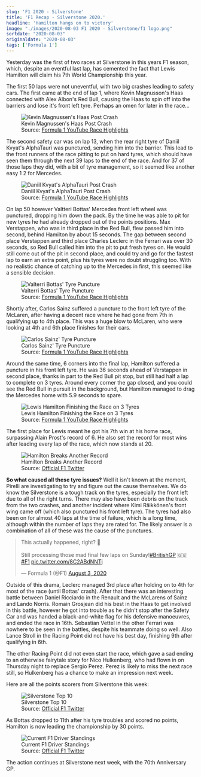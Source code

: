 ```yaml
---
slug: 'F1 2020 - Silverstone'
title: 'F1 Recap - Silverstone 2020.'
headline: 'Hamilton hangs on to victory'
image: "./images/2020-08-03 F1 2020 - Silverstone/f1 logo.png"
sortdate: "2020-08-03"
originaldate: "2020-08-03"
tags: ['Formula 1']
---
```


Yesterday was the first of two races at Silverstone in this years F1 season, which, despite an eventful last lap, has cemented the fact that Lewis Hamilton will claim his 7th World Championship this year.

The first 50 laps were not uneventful, with two big crashes leading to safety cars. The first came at the end of lap 1, where Kevin Magnusson's Haas connected with Alex Albon's Red Bull, causing the Haas to spin off into the barriers and lose it's front left tyre. Perhaps an omen for later in the race... 

<div id="imageDiv">
    <figure>
        <img src="./images/2020-08-03 F1 2020 - Silverstone/magnussen crash.png" alt="Kevin Magnussen's Haas Post Crash">
        <figcaption>Kevin Magnussen's Haas Post Crash</figcaption>
        <figcaption>Source: <a href="https://www.youtube.com/watch?v=HmEsqWosuS8" target="_blank">Formula 1 YouTube Race Highlights</a></figcaption>
    </figure>
</div>


The second safety car was on lap 13, when the rear right tyre of Daniil Kvyat's AlphaTauri was punctured, sending him into the barrier. This lead to the front runners of the race pitting to put on hard tyres, which should have seen them through the next 39 laps to the end of the race. And for 37 of those laps they did, with a bit of tyre management, so it seemed like another easy 1 2 for Mercedes. 


<div id="imageDiv">
    <figure>
        <img src="./images/2020-08-03 F1 2020 - Silverstone/kvyat crash.png" alt="Daniil Kvyat's AlphaTauri Post Crash">
        <figcaption>Daniil Kvyat's AlphaTauri Post Crash</figcaption>
        <figcaption>Source: <a href="https://www.youtube.com/watch?v=HmEsqWosuS8" target="_blank">Formula 1 YouTube Race Highlights</a></figcaption>
    </figure>
</div>

On lap 50 however Valtteri Bottas' Mercedes front left wheel was punctured, dropping him down the pack. By the time he was able to pit for new tyres he had already dropped out of the points positions. Max Verstappen, who was in third place in the Red Bull, flew passed him into second, behind Hamilton by about 15 seconds. The gap between second place Verstappen and third place Charles Leclerc in the Ferrari was over 30 seconds, so Red Bull called him into the pit to put fresh tyres on. He would still come out of the pit in second place, and could try and go for the fastest lap to earn an extra point, plus his tyres were no doubt struggling too. With no realistic chance of catching up to the Mercedes in first, this seemed like a sensible decision.

<div id="imageDiv">
    <figure>
        <img src="./images/2020-08-03 F1 2020 - Silverstone/bottas tyre.png" alt="Valterri Bottas' Tyre Puncture">
        <figcaption>Valterri Bottas' Tyre Puncture</figcaption>
        <figcaption>Source: <a href="https://www.youtube.com/watch?v=HmEsqWosuS8" target="_blank">Formula 1 YouTube Race Highlights</a></figcaption>
    </figure>
</div>

Shortly after, Carlos Sainz suffered a puncture to the front left tyre of the McLaren, after having a decent race where he had gone from 7th in qualifying up to 4th place. This was a huge blow to McLaren, who were looking at 4th and 6th place finishes for their cars.

<div id="imageDiv">
    <figure>
        <img src="./images/2020-08-03 F1 2020 - Silverstone/sainz tyre.png" alt="Carlos Sainz' Tyre Puncture">
        <figcaption>Carlos Sainz' Tyre Puncture</figcaption>
        <figcaption>Source: <a href="https://www.youtube.com/watch?v=HmEsqWosuS8" target="_blank">Formula 1 YouTube Race Highlights</a></figcaption>
    </figure>
</div>

Around the same time, 6 corners into the final lap, Hamilton suffered a puncture in his front left tyre. He was 36 seconds ahead of Verstappen in second place, thanks in part to the Red Bull pit stop, but still had half a lap to complete on 3 tyres. Around every corner the gap closed, and you could see the Red Bull in pursuit in the background, but Hamilton managed to drag the Mercedes home with 5.9 seconds to spare. 

<div id="imageDiv">
    <figure>
        <img src="./images/2020-08-03 F1 2020 - Silverstone/hamilton finish.png" alt="Lewis Hamilton Finishing the Race on 3 Tyres">
        <figcaption>Lewis Hamilton Finishing the Race on 3 Tyres</figcaption>
        <figcaption>Source: <a href="https://www.youtube.com/watch?v=HmEsqWosuS8" target="_blank">Formula 1 YouTube Race Highlights</a></figcaption>
    </figure>
</div>

The first place for Lewis meant he got his 7th win at his home race, surpassing Alain Prost's record of 6. He also set the record for most wins after leading every lap of the race, which now stands at 20. 

<div id="imageDiv">
    <figure>
        <img src="./images/2020-08-03 F1 2020 - Silverstone/hamilton record.png" alt="Hamilton Breaks Another Record">
        <figcaption>Hamilton Breaks Another Record</figcaption>
        <figcaption>Source: <a href="https://twitter.com/F1" target="_blank">Official F1 Twitter</a></figcaption>
    </figure>
</div>

**So what caused all these tyre issues?** Well it isn't known at the moment, Pirelli are investigating to try and figure out the cause themselves. We do know the Silverstone is a tough track on the tyres, especially the front left due to all of the right turns. There may also have been debris on the track from the two crashes, and another incident where Kimi Räikkönen's front wing came off (which also punctured his front left tyre). The tyres had also been on for almost 40 laps at the time of failure, which is a long time, although within the number of laps they are rated for. The likely answer is a combination of all of these was the cause of the punctures. 

<blockquote class="twitter-tweet tw-align-center" data-theme="dark"><p lang="en" dir="ltr">This actually happened, right? 🤯<br><br>Still processing those mad final few laps on Sunday!<a href="https://twitter.com/hashtag/BritishGP?src=hash&amp;ref_src=twsrc%5Etfw">#BritishGP</a> 🇬🇧 <a href="https://twitter.com/hashtag/F1?src=hash&amp;ref_src=twsrc%5Etfw">#F1</a> <a href="https://t.co/8C2ABdNNTj">pic.twitter.com/8C2ABdNNTj</a></p>&mdash; Formula 1 (@F1) <a href="https://twitter.com/F1/status/1290198468204605441?ref_src=twsrc%5Etfw">August 3, 2020</a></blockquote> <script async src="https://platform.twitter.com/widgets.js" charset="utf-8"></script> 

Outside of this drama, Leclerc managed 3rd place after holding on to 4th for most of the race (until Bottas' crash). After that there was an interesting battle between Daniel Ricciardo in the Renault and the McLarens of Sainz and Lando Norris. Romain Grosjean did his best in the Haas to get involved in this battle, however he got into trouble as he didn't stop after the Safety Car and was handed a black-and-white flag for his defensive manoeuvres, and ended the race in 16th. Sebastian Vettel in the other Ferrari was nowhere to be seen in the battles, despite his teammate doing so well. Also Lance Stroll in the Racing Point did not have his best day, finishing 9th after qualifying in 6th.

The other Racing Point did not even start the race, which gave a sad ending to an otherwise fairytale story for Nico Hulkenberg, who had flown in on Thursday night to replace Sergio Perez. Perez is likely to miss the next race still, so Hulkenberg has a chance to make an impression next week.

Here are all the points scorers from Silverstone this week:

<div id="imageDiv">
    <figure>
        <img src="./images/2020-08-03 F1 2020 - Silverstone/silverstone results.jpg" alt="Silverstone Top 10">
        <figcaption>Silverstone Top 10</figcaption>
        <figcaption>Source: <a href="https://twitter.com/F1" target="_blank">Official F1 Twitter</a></figcaption>
    </figure>
</div>

As Bottas dropped to 11th after his tyre troubles and scored no points, Hamilton is now leading the championship by 30 points.

<div id="imageDiv">
    <figure>
        <img src="./images/2020-08-03 F1 2020 - Silverstone/driver standings.png" alt="Current F1 Driver Standings">
        <figcaption>Current F1 Driver Standings</figcaption>
        <figcaption>Source: <a href="https://twitter.com/F1" target="_blank">Official F1 Twitter</a></figcaption>
    </figure>
</div>

The action continues at Silverstone next week, with the 70th Anniversary GP.